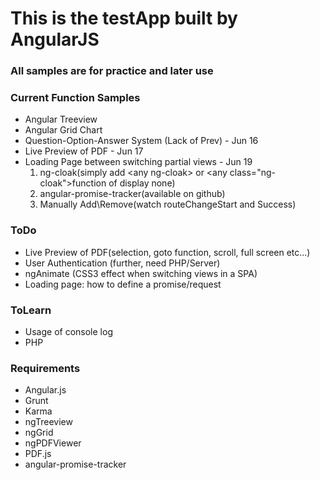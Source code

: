 # This is the testApp built by AngularJS

### All samples are for practice and later use

### Current Function Samples
* Angular Treeview
* Angular Grid Chart
* Question-Option-Answer System (Lack of Prev) - Jun 16
* Live Preview of PDF - Jun 17
* Loading Page between switching partial views - Jun 19
    1. ng-cloak(simply add \<any ng-cloak\> or \<any class="ng-cloak"\>function of display none)
    2. angular-promise-tracker(available on github)
    3. Manually Add\Remove(watch routeChangeStart and Success)

### ToDo
* Live Preview of PDF(selection, goto function, scroll, full screen etc...)
* User Authentication (further, need PHP/Server)
* ngAnimate (CSS3 effect when switching views in a SPA)
* Loading page: how to define a promise/request

### ToLearn
* Usage of console log
* PHP

### Requirements
* Angular.js
* Grunt
* Karma
* ngTreeview
* ngGrid
* ngPDFViewer
* PDF.js
* angular-promise-tracker
